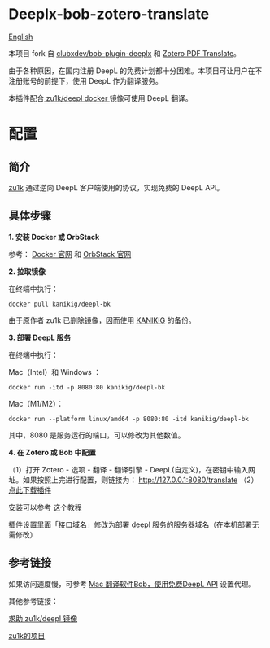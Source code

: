 # Deeplx-bob-zotero-translate
[English](https://github.com/KyleChoy/zotero-pdf-translate/blob/CustomDeepL/README-EN.md)

本项目 fork 自 [clubxdev/bob-plugin-deeplx](https://github.com/clubxdev/bob-plugin-deeplx) 和 [Zotero PDF Translate](https://github.com/windingwind/zotero-pdf-translate/pull/342)。

由于各种原因，在国内注册 DeepL 的免费计划都十分困难。本项目可让用户在不注册账号的前提下，使用 DeepL 作为翻译服务。

本插件配合[ zu1k/deepl docker ](https://hub.docker.com/r/zu1k/deepl)镜像可使用 DeepL 翻译。

# 配置
## 简介

[zu1k](https://github.com/zu1k) 通过逆向 DeepL 客户端使用的协议，实现免费的 DeepL API。

## 具体步骤

**1. 安装 Docker 或 OrbStack**

参考： [Docker 官网](https://www.docker.com/) 和 [OrbStack 官网](https://orbstack.dev/)

**2. 拉取镜像**

在终端中执行：

```Shell
docker pull kanikig/deepl-bk
```

由于原作者 zu1k 已删除镜像，因而使用 [KANIKIG](https://github.com/clubxdev/bob-plugin-deeplx/issues/3) 的备份。

**3. 部署 DeepL 服务**

在终端中执行：

Mac（Intel）和 Windows ：

```Shell
docker run -itd -p 8080:80 kanikig/deepl-bk 
```


Mac（M1/M2）：

```Shell
docker run --platform linux/amd64 -p 8080:80 -itd kanikig/deepl-bk
```


其中，8080 是服务运行的端口，可以修改为其他数值。

**4. 在 Zotero 或 Bob 中配置**

（1）打开 Zotero - 选项 - 翻译 - 翻译引擎 - DeepL(自定义)，在密钥中输入网址。如果按照上完进行配置，则链接为： http://127.0.0.1:8080/translate
（2）[点此下载插件](https://github.com/ZacharyLauGitHub/Deeplx-bob-zotero-translate/raw/master/deeplx.translate.bobplugin)

安装可以参考 这个教程

插件设置里面「接口域名」修改为部署 deepl 服务的服务器域名（在本机部署无需修改）


## 参考链接

如果访问速度慢，可参考 [Mac 翻译软件Bob，使用免费DeepL API](https://zhuanlan.zhihu.com/p/484946276) 设置代理。

其他参考链接：

[求助 zu1k/deepl 镜像](https://github.com/clubxdev/bob-plugin-deeplx/issues/2)

[zu1k的项目](https://zu1k.com/projects/#deepl-free-api)
